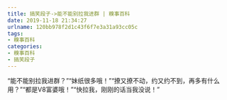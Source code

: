```yaml
---
title: 搞笑段子->能不能别拉我进群 | 糗事百科
date: 2019-11-18 21:34:27
urlname: 120bb978f2d1c43f6f7e3a31a93cc05c
tags: 
- 糗事百科
categories:
- 糗事百科
- 搞笑段子
---
```

“能不能别拉我进群？”“妹纸很多哦！”“撩又撩不动，约又约不到，再多有什么用？”“都是V8富婆哦！”“快拉我，刚刚的话当我没说！”


